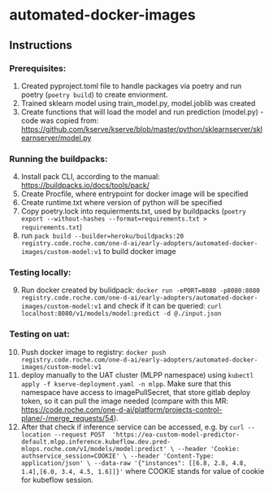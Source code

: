 # automated-docker-images



## Instructions 
### Prerequisites:
1) Created pyproject.toml file to handle packages via poetry and run poetry (`poetry build`) to create enviorment. 
2) Trained sklearn model using train_model.py, model.joblib was created
3) Create functions that will load the model and run prediction (model.py) - code was copied from: https://github.com/kserve/kserve/blob/master/python/sklearnserver/sklearnserver/model.py 
### Running the buildpacks: 
4) Install pack CLI, according to the manual: https://buildpacks.io/docs/tools/pack/
5) Create Procfile, where entrypoint for docker image will be specified
6) Create runtime.txt where version of python will be specified 
7) Copy poetry.lock into requierments.txt, used by buildpacks (`poetry export --without-hashes --format=requirements.txt > requirements.txt`)
8) run `pack build --builder=heroku/buildpacks:20 registry.code.roche.com/one-d-ai/early-adopters/automated-docker-images/custom-model:v1` to build docker image
### Testing locally:
9) Run docker created by bulidpack: `docker run -ePORT=8080 -p8080:8080 registry.code.roche.com/one-d-ai/early-adopters/automated-docker-images/custom-model:v1` and check if it can be queried: `curl localhost:8080/v1/models/model:predict -d @./input.json`
### Testing on uat: 
10) Push docker image to registry: `docker push registry.code.roche.com/one-d-ai/early-adopters/automated-docker-images/custom-model:v1`
11) deploy manually to the UAT cluster (MLPP namespace) using `kubectl apply -f kserve-deployment.yaml -n mlpp`. Make sure that this namespace have access to imagePullSecret, that store gitlab deploy token, so it can pull the image needed (compare with this MR: https://code.roche.com/one-d-ai/platform/projects-control-plane/-/merge_requests/54). 
12) After that check if inference service can be accessed, e.g. by 
`curl --location --request POST  'https://ea-custom-model-predictor-default.mlpp.inference.kubeflow.dev.pred-mlops.roche.com/v1/models/model:predict' \
--header 'Cookie: authservice_session=COOKIE' \
--header 'Content-Type: application/json' \
--data-raw '{"instances": [[6.8, 2.8, 4.8, 1.4],[6.0, 3.4, 4.5, 1.6]]}'` where COOKIE stands for value of cookie for kubeflow session. 
